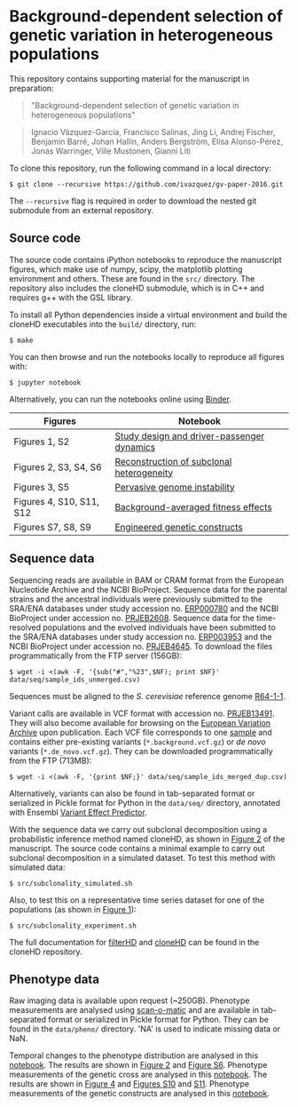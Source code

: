 # Background-dependent selection of genetic variation in heterogeneous populations

This repository contains supporting material for the manuscript in preparation:

> "Background-dependent selection of genetic variation in heterogeneous populations"

> Ignacio Vázquez-García, Francisco Salinas, Jing Li, Andrej Fischer, Benjamin Barré, Johan Hallin, Anders Bergström, Elisa Alonso-Pérez, Jonas Warringer, Ville Mustonen, Gianni Liti

To clone this repository, run the following command in a local directory:

    $ git clone --recursive https://github.com/ivazquez/gv-paper-2016.git

The `--recursive` flag is required in order to download the nested git submodule from an external repository.

## Source code

The source code contains iPython notebooks to reproduce the manuscript figures, which make use of numpy, scipy, the matplotlib plotting environment
and others. These are found in the `src/` directory. The repository also includes the cloneHD submodule, which is in C++ and requires g++ with the GSL library.

To install all Python dependencies inside a virtual environment and build the cloneHD executables into the `build/` directory, run:

    $ make

You can then browse and run the notebooks locally to reproduce all figures with:

    $ jupyter notebook

Alternatively, you can run the notebooks online using [Binder](http://mybinder.org/repo/ivazquez/gv-paper-2016).

| Figures | Notebook |
| --- | --- |
| Figures 1, S2 | [Study design and driver-passenger dynamics](src/figure1.ipynb) |
| Figures 2, S3, S4, S6 | [Reconstruction of subclonal heterogeneity](src/figure2.ipynb) |
| Figures 3, S5 | [Pervasive genome instability](src/figure3.ipynb) |
| Figures 4, S10, S11, S12 | [Background-averaged fitness effects](src/figure4.ipynb)|
| Figures S7, S8, S9 | [Engineered genetic constructs](src/supp_figure_pheno_constructs.ipynb)|

## Sequence data
Sequencing reads are available in BAM or CRAM format from the European Nucleotide Archive and the NCBI BioProject. Sequence data for the parental strains and the ancestral individuals were previously submitted to the SRA/ENA databases under study accession no. [ERP000780](http://www.ebi.ac.uk/ena/data/view/ERP000780) and the NCBI BioProject under accession no. [PRJEB2608](http://www.ncbi.nlm.nih.gov/bioproject/?term=PRJEB2608). Sequence data for the time-resolved populations and the evolved individuals have been submitted to the SRA/ENA databases under study accession no. [ERP003953](http://www.ebi.ac.uk/ena/data/view/ERP003953) and the NCBI BioProject under accession no. [PRJEB4645](http://www.ncbi.nlm.nih.gov/bioproject/?term=PRJEB4645). To download the files programmatically from the FTP server (156GB):

    $ wget -i <(awk -F, '{sub("#","%23",$NF); print $NF}' data/seq/sample_ids_unmerged.csv)

Sequences must be aligned to the *S. cerevisiae* reference genome [R64-1-1](http://downloads.yeastgenome.org/sequence/S288C_reference/genome_releases/S288C_reference_genome_R64-1-1_20110203.tgz).

Variant calls are available in VCF format with accession no. [PRJEB13491](http://www.ebi.ac.uk/ena/data/view/PRJEB13491). They will also become available for browsing on the [European Variation Archive](http://www.ebi.ac.uk/eva/?eva-study=PRJEB13491) upon publication. Each VCF file corresponds to one [sample](data/seq/sample\_ids\_merged\_dup.csv) and contains either pre-existing variants (`*.background.vcf.gz`) or *de novo* variants (`*.de_novo.vcf.gz`). They can be downloaded programmatically from the FTP (713MB):

    $ wget -i <(awk -F, '{print $NF;}' data/seq/sample_ids_merged_dup.csv)

Alternatively, variants can also be found in tab-separated format or serialized in Pickle format for Python in the `data/seq/` directory, annotated with Ensembl [Variant Effect Predictor](http://www.ensembl.org/info/docs/tools/vep/index.html).

With the sequence data we carry out subclonal decomposition using a probabilistic inference method named cloneHD, as shown in [Figure 2](src/figure2.ipynb) of the manuscript. The source code contains a minimal example to carry out subclonal decomposition in a simulated dataset. To test this method with simulated data:

    $ src/subclonality_simulated.sh

Also, to test this on a representative time series dataset for one of the populations (as shown in [Figure 1](src/figure1.ipynb)):

    $ src/subclonality_experiment.sh

The full documentation for [filterHD](cloneHD/docs/README-filterHD.md) and [cloneHD](cloneHD/docs/README-cloneHD.md) can be found in the cloneHD repository.

## Phenotype data
Raw imaging data is available upon request (~250GB). Phenotype measurements are analysed using [scan-o-matic](https://github.com/local-minimum/scanomatic) and are available in tab-separated format or serialized in Pickle format for Python. They can be found in the `data/pheno/` directory. 'NA' is used to indicate missing data or NaN.

Temporal changes to the phenotype distribution are analysed in this [notebook](src/figure2.ipynb). The results are shown in [Figure 2](manuscript/main/figures/figure2/figure2_submission.png) and [Figure S6](manuscript/supp/figures/supp_figure_pheno_evolution/supp_figure_pheno_evolution_submission.png). Phenotype measurements of the genetic cross are analysed in this [notebook](src/figure4.ipynb). The results are shown in [Figure 4](manuscript/main/figures/figure4/figure4_submission.png) and [Figures S10](manuscript/supp/figures/supp_figure_pheno_cross/supp_figure_pheno_cross_extended_submission.png) and [S11](manuscript/supp/figures/supp_figure_pheno_cross/supp_figure_pheno_cross_reduced_submission.png). Phenotype measurements of the genetic constructs are analysed in this [notebook](src/supp_figure_pheno_constructs.ipynb).